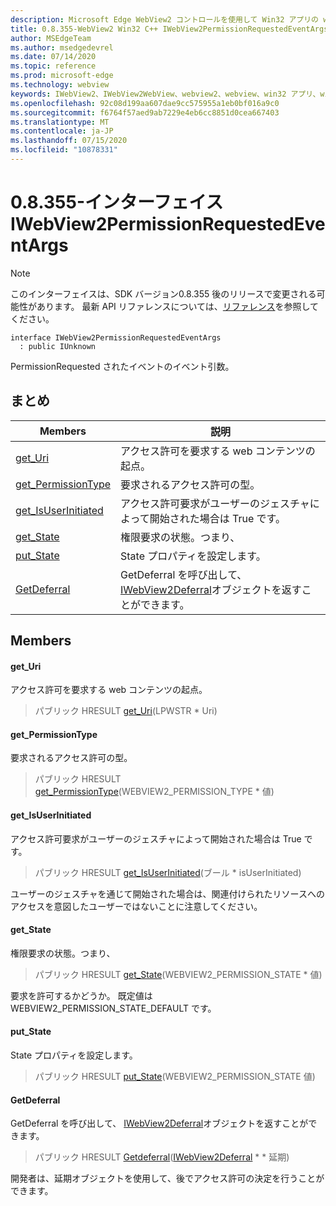 ```yaml
---
description: Microsoft Edge WebView2 コントロールを使用して Win32 アプリの web コンテンツをホストする
title: 0.8.355-WebView2 Win32 C++ IWebView2PermissionRequestedEventArgs
author: MSEdgeTeam
ms.author: msedgedevrel
ms.date: 07/14/2020
ms.topic: reference
ms.prod: microsoft-edge
ms.technology: webview
keywords: IWebView2、IWebView2WebView、webview2、webview、win32 アプリ、win32、edge
ms.openlocfilehash: 92c08d199aa607dae9cc575955a1eb0bf016a9c0
ms.sourcegitcommit: f6764f57aed9ab7229e4eb6cc8851d0cea667403
ms.translationtype: MT
ms.contentlocale: ja-JP
ms.lasthandoff: 07/15/2020
ms.locfileid: "10878331"
---
```

# 0.8.355-インターフェイス IWebView2PermissionRequestedEventArgs 

> [!NOTE]
> このインターフェイスは、SDK バージョン0.8.355 後のリリースで変更される可能性があります。 最新 API リファレンスについては、[リファレンス](../../../webview2-api-reference.md)を参照してください。

```
interface IWebView2PermissionRequestedEventArgs
  : public IUnknown
```

PermissionRequested されたイベントのイベント引数。

## まとめ

 Members                        | 説明
--------------------------------|---------------------------------------------
[get_Uri](#get_uri) | アクセス許可を要求する web コンテンツの起点。
[get_PermissionType](#get_permissiontype) | 要求されるアクセス許可の型。
[get_IsUserInitiated](#get_isuserinitiated) | アクセス許可要求がユーザーのジェスチャによって開始された場合は True です。
[get_State](#get_state) | 権限要求の状態。つまり、
[put_State](#put_state) | State プロパティを設定します。
[GetDeferral](#getdeferral) | GetDeferral を呼び出して、 [IWebView2Deferral](IWebView2Deferral.md)オブジェクトを返すことができます。

## Members

#### get_Uri 

アクセス許可を要求する web コンテンツの起点。

> パブリック HRESULT [get_Uri](#get_uri)(LPWSTR * Uri)

#### get_PermissionType 

要求されるアクセス許可の型。

> パブリック HRESULT [get_PermissionType](#get_permissiontype)(WEBVIEW2_PERMISSION_TYPE * 値)

#### get_IsUserInitiated 

アクセス許可要求がユーザーのジェスチャによって開始された場合は True です。

> パブリック HRESULT [get_IsUserInitiated](#get_isuserinitiated)(ブール * isUserInitiated)

ユーザーのジェスチャを通じて開始された場合は、関連付けられたリソースへのアクセスを意図したユーザーではないことに注意してください。

#### get_State 

権限要求の状態。つまり、

> パブリック HRESULT [get_State](#get_state)(WEBVIEW2_PERMISSION_STATE * 値)

要求を許可するかどうか。 既定値は WEBVIEW2_PERMISSION_STATE_DEFAULT です。

#### put_State 

State プロパティを設定します。

> パブリック HRESULT [put_State](#put_state)(WEBVIEW2_PERMISSION_STATE 値)

#### GetDeferral 

GetDeferral を呼び出して、 [IWebView2Deferral](IWebView2Deferral.md)オブジェクトを返すことができます。

> パブリック HRESULT [Getdeferral](#getdeferral)([IWebView2Deferral](IWebView2Deferral.md) * * 延期)

開発者は、延期オブジェクトを使用して、後でアクセス許可の決定を行うことができます。

